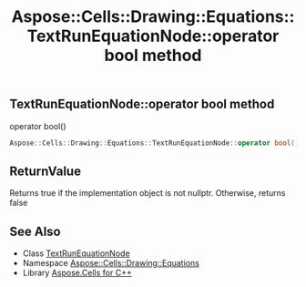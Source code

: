 ﻿---
title: Aspose::Cells::Drawing::Equations::TextRunEquationNode::operator bool method
linktitle: operator bool
second_title: Aspose.Cells for C++ API Reference
description: 'Aspose::Cells::Drawing::Equations::TextRunEquationNode::operator bool method. operator bool() in C++.'
type: docs
weight: 400
url: /cpp/aspose.cells.drawing.equations/textrunequationnode/operator_bool/
---
## TextRunEquationNode::operator bool method


operator bool()

```cpp
Aspose::Cells::Drawing::Equations::TextRunEquationNode::operator bool() const
```


## ReturnValue

Returns true if the implementation object is not nullptr. Otherwise, returns false

## See Also

* Class [TextRunEquationNode](../)
* Namespace [Aspose::Cells::Drawing::Equations](../../)
* Library [Aspose.Cells for C++](../../../)

